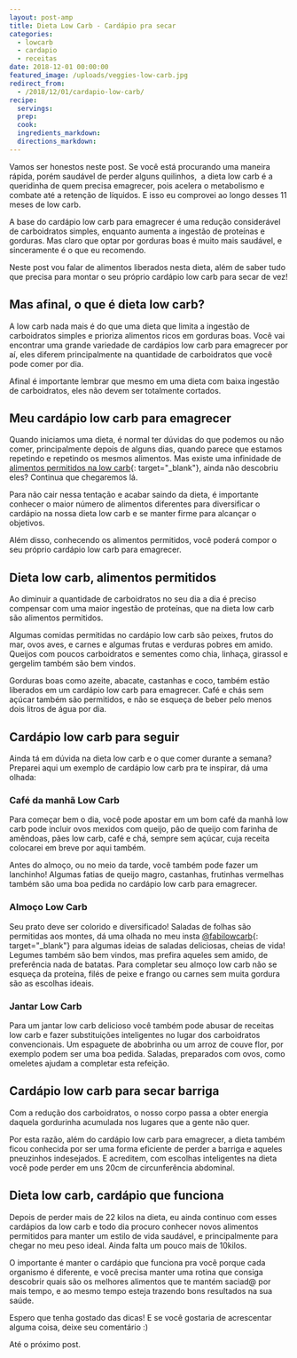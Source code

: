 ```yaml
---
layout: post-amp
title: Dieta Low Carb - Cardápio pra secar
categories:
  - lowcarb
  - cardapio
  - receitas
date: 2018-12-01 00:00:00
featured_image: /uploads/veggies-low-carb.jpg
redirect_from:
  - /2018/12/01/cardapio-low-carb/
recipe:
  servings:
  prep:
  cook:
  ingredients_markdown:
  directions_markdown:
---
```


Vamos ser honestos neste post. Se voc&ecirc; est&aacute; procurando uma maneira r&aacute;pida, por&eacute;m saud&aacute;vel de perder alguns quilinhos,&nbsp; a dieta low carb &eacute; a queridinha de quem precisa emagrecer, pois acelera o metabolismo e combate at&eacute; a reten&ccedil;&atilde;o de l&iacute;quidos. E isso eu comprovei ao longo desses 11 meses de low carb.

A base do card&aacute;pio low carb para emagrecer &eacute; uma redu&ccedil;&atilde;o consider&aacute;vel de carboidratos simples, enquanto aumenta a ingest&atilde;o de prote&iacute;nas e gorduras. Mas claro que optar por gorduras boas &eacute; muito mais saud&aacute;vel, e sinceramente &eacute; o que eu recomendo.

Neste post vou falar de alimentos liberados nesta dieta, al&eacute;m de saber tudo que precisa para montar o seu pr&oacute;prio card&aacute;pio low carb para secar de vez!

## Mas afinal, o que &eacute; dieta low carb?

A low carb nada mais &eacute; do que uma dieta que limita a ingest&atilde;o de carboidratos simples e prioriza alimentos ricos em gorduras boas. Voc&ecirc; vai encontrar uma grande variedade de card&aacute;pios low carb para emagrecer por a&iacute;, eles diferem principalmente na quantidade de carboidratos que voc&ecirc; pode comer por dia.

Afinal &eacute; importante lembrar que mesmo em uma dieta com baixa ingest&atilde;o de carboidratos, eles n&atilde;o devem ser totalmente cortados.

## Meu card&aacute;pio low carb para emagrecer

Quando iniciamos uma dieta, &eacute; normal ter d&uacute;vidas do que podemos ou n&atilde;o comer, principalmente depois de alguns dias, quando parece que estamos repetindo e repetindo os mesmos alimentos. Mas existe uma infinidade de [alimentos permitidos na low carb](/dieta-low-carb-alimentos-permitidos/){: target="_blank"}, ainda n&atilde;o descobriu eles? Continua que chegaremos l&aacute;.

Para n&atilde;o cair nessa tenta&ccedil;&atilde;o e acabar saindo da dieta, &eacute; importante conhecer o maior n&uacute;mero de alimentos diferentes para diversificar o card&aacute;pio na nossa dieta low carb e se manter firme para alcan&ccedil;ar o objetivos.

Al&eacute;m disso, conhecendo os alimentos permitidos, voc&ecirc; poder&aacute; compor o seu pr&oacute;prio card&aacute;pio low carb para emagrecer.

## Dieta low carb, alimentos permitidos

Ao diminuir a quantidade de carboidratos no seu dia a dia &eacute; preciso compensar com uma maior ingest&atilde;o de prote&iacute;nas, que na dieta low carb s&atilde;o alimentos permitidos.

Algumas comidas permitidas no card&aacute;pio low carb s&atilde;o peixes, frutos do mar, ovos aves, e carnes e algumas frutas e verduras pobres em amido. Queijos com poucos carboidratos e sementes como chia, linha&ccedil;a, girassol e gergelim tamb&eacute;m s&atilde;o bem vindos.

Gorduras boas como azeite, abacate, castanhas e coco, tamb&eacute;m est&atilde;o liberados em um card&aacute;pio low carb para emagrecer. Caf&eacute; e ch&aacute;s sem a&ccedil;&uacute;car tamb&eacute;m s&atilde;o permitidos, e n&atilde;o se esque&ccedil;a de beber pelo menos dois litros de &aacute;gua por dia.

## Card&aacute;pio low carb para seguir

Ainda t&aacute; em d&uacute;vida na dieta low carb e o que comer durante a semana? Preparei aqui um exemplo de card&aacute;pio low carb pra te inspirar, d&aacute; uma olhada:

### Caf&eacute; da manh&atilde; Low Carb

Para come&ccedil;ar bem o dia, voc&ecirc; pode apostar em um bom caf&eacute; da manh&atilde; low carb pode incluir ovos mexidos com queijo, p&atilde;o de queijo com farinha de am&ecirc;ndoas, p&atilde;es low carb, caf&eacute; e ch&aacute;, sempre sem a&ccedil;&uacute;car, cuja receita colocarei em breve por aqui tamb&eacute;m.

Antes do almo&ccedil;o, ou no meio da tarde, voc&ecirc; tamb&eacute;m pode fazer um lanchinho! Algumas fatias de queijo magro, castanhas, frutinhas vermelhas tamb&eacute;m s&atilde;o uma boa pedida no card&aacute;pio low carb para emagrecer.

### Almo&ccedil;o Low Carb

Seu prato deve ser colorido e diversificado! Saladas de folhas s&atilde;o permitidas aos montes, d&aacute; uma olhada no meu insta [@fabilowcarb](https://www.instagram.com/fabilowcarb/){: target="_blank"}&nbsp;para algumas ideias de saladas deliciosas, cheias de vida! Legumes tamb&eacute;m s&atilde;o bem vindos, mas prefira aqueles sem amido, de prefer&ecirc;ncia nada de batatas. Para completar seu almo&ccedil;o low carb n&atilde;o se esque&ccedil;a da prote&iacute;na, fil&eacute;s de peixe e frango ou carnes sem muita gordura s&atilde;o as escolhas ideais.&nbsp;

### Jantar Low Carb

Para um jantar low carb delicioso voc&ecirc; tamb&eacute;m pode abusar de receitas low carb e fazer substitui&ccedil;&otilde;es inteligentes no lugar dos carboidratos convencionais. Um espaguete de abobrinha ou um arroz de couve flor, por exemplo podem ser uma boa pedida. Saladas, preparados com ovos, como omeletes ajudam a completar esta refei&ccedil;&atilde;o.

## Card&aacute;pio low carb para secar barriga

Com a redu&ccedil;&atilde;o dos carboidratos, o nosso corpo passa a obter energia daquela gordurinha acumulada nos lugares que a gente n&atilde;o quer.

Por esta raz&atilde;o, al&eacute;m do card&aacute;pio low carb para emagrecer, a dieta tamb&eacute;m ficou conhecida por ser uma forma eficiente de perder a barriga e aqueles pneuzinhos indesejados. E acreditem, com escolhas inteligentes na dieta voc&ecirc; pode perder em uns 20cm de circunfer&ecirc;ncia abdominal.

## Dieta low carb, card&aacute;pio que funciona

Depois de perder mais de 22 kilos na dieta, eu ainda continuo com esses card&aacute;pios da low carb e todo dia procuro conhecer novos alimentos permitidos para manter um estilo de vida saud&aacute;vel, e principalmente para chegar no meu peso ideal. Ainda falta um pouco mais de 10kilos.

O importante &eacute; manter o card&aacute;pio que funciona pra voc&ecirc; porque cada organismo &eacute; diferente, e voc&ecirc; precisa manter uma rotina que consiga descobrir quais s&atilde;o os melhores alimentos que te mant&eacute;m saciad@ por mais tempo, e ao mesmo tempo esteja trazendo bons resultados na sua sa&uacute;de.

Espero que tenha gostado das dicas! E se voc&ecirc; gostaria de acrescentar alguma coisa, deixe seu coment&aacute;rio :)

At&eacute; o pr&oacute;ximo post.

&nbsp;

<br><br><br>&nbsp;